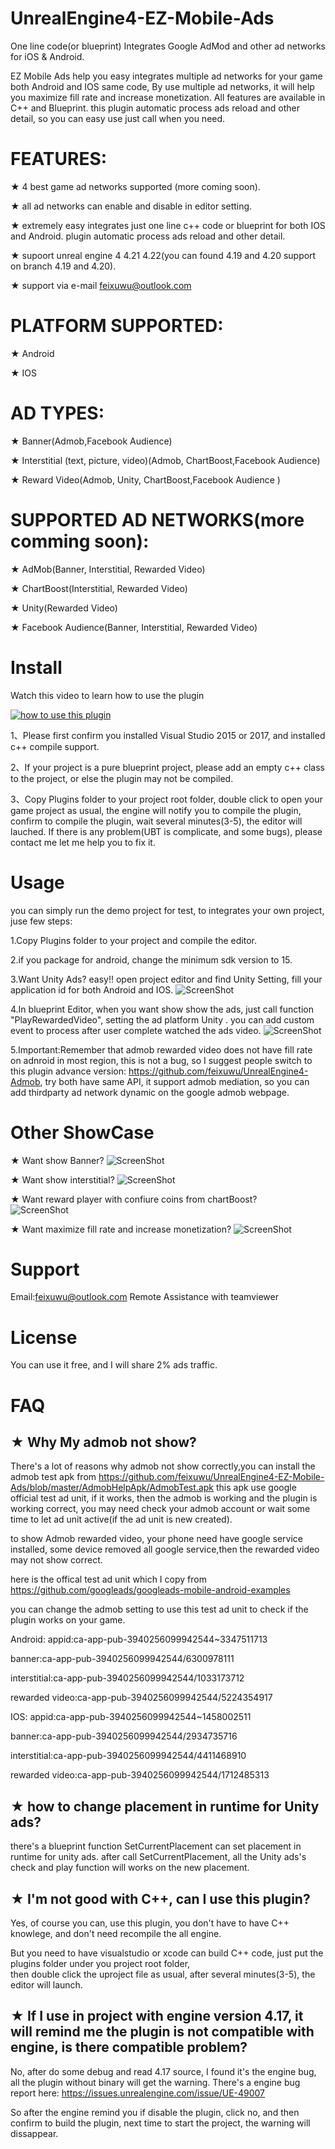 # UnrealEngine4-EZ-Mobile-Ads
One line code(or blueprint) Integrates Google AdMod and other ad networks for iOS &amp; Android.

EZ Mobile Ads help you easy integrates multiple ad networks for your game both Android and IOS same code, 
By use multiple ad networks, it will  help you maximize fill rate and increase monetization.
All features are available in C++ and Blueprint. this plugin automatic process ads reload and other detail, so
 you can easy use just call when you need.
 

# FEATURES: 
★ 4 best game ad networks supported (more coming soon).

★  all ad  networks  can enable and disable in editor setting.

★  extremely easy  integrates just one line c++ code or blueprint for both IOS and Android. plugin automatic process ads reload
  and other detail.

★  supoort unreal engine 4 4.21 4.22(you can found 4.19 and 4.20 support on branch 4.19 and 4.20).

★ support via e-mail feixuwu@outlook.com


# PLATFORM SUPPORTED:
★ Android

★ IOS

# AD TYPES:
★ Banner(Admob,Facebook Audience)

★ Interstitial (text, picture, video)(Admob, ChartBoost,Facebook Audience)

★ Reward Video(Admob, Unity, ChartBoost,Facebook Audience )

# SUPPORTED AD NETWORKS(more comming soon): 
★ AdMob(Banner, Interstitial, Rewarded Video)

★ ChartBoost(Interstitial, Rewarded Video)

★ Unity(Rewarded Video)

★ Facebook Audience(Banner, Interstitial, Rewarded Video)


# Install

Watch this video to learn how to use the plugin

[![how to use this plugin](https://img.youtube.com/vi/DRtkq0ewTz4/0.jpg)](https://youtu.be/DRtkq0ewTz4)

1、Please first confirm you installed Visual Studio 2015 or 2017, and installed c++ compile support.

2、If your project is a pure blueprint project, please add an empty c++ class to the project, or else the plugin may not be compiled.

3、Copy Plugins folder to your project root folder, double click to open your game project as usual, the engine will 
 notify you to compile the plugin, confirm to compile the plugin, wait several minutes(3-5), the editor will lauched. If there is  any problem(UBT is complicate, and some bugs), please contact me let me help you to fix it.


# Usage
  you can simply run the demo project for test, to integrates your own project, juse few steps:
  
1.Copy Plugins folder to your project and compile the editor.

2.if you package for android, change the minimum sdk version to 15.

3.Want Unity Ads? easy!!
      open project editor and find Unity Setting,  fill your application id for both Android and IOS.
      ![ScreenShot](docs/config.PNG)
      
4.In blueprint Editor, when you want show show the ads, just call function "PlayRewardedVideo",  setting the ad platform Unity . 
       you can add custom event to process after user complete watched the ads video.
	![ScreenShot](docs/call.PNG)
	
5.Important:Remember that admob rewarded video  does not have fill rate on adnroid in most region, this is not a bug, so I suggest people switch to this plugin
 advance version: https://github.com/feixuwu/UnrealEngine4-Admob, try both have same API, it support admob mediation, 
 so you can add thirdparty ad network dynamic on the google admob webpage.
 

	  
# Other ShowCase
★ Want show Banner?
	![ScreenShot](docs/banner.PNG)

★ Want show interstitial?
	![ScreenShot](docs/interstitial.PNG)
	 
★ Want reward player with confiure coins from chartBoost?  
	![ScreenShot](docs/chartboost.PNG)
	
	
★ Want maximize fill rate and increase monetization?
	![ScreenShot](docs/max.PNG)
	
	
# Support
  
  Email:feixuwu@outlook.com
  Remote Assistance with teamviewer
  
# License
You can use it free, and I will share 2% ads traffic.
  

# FAQ
## ★ Why My admob not show?
  There's a lot of reasons why admob not show correctly,you can install the admob test apk from 
  https://github.com/feixuwu/UnrealEngine4-EZ-Mobile-Ads/blob/master/AdmobHelpApk/AdmobTest.apk
  this apk use google official test ad unit, if it works, then the admob is working and the plugin is working correct,
  you may need check your admob account or wait some time to let ad unit active(if the ad unit is new created).
  
  to show Admob rewarded video, your phone need have google service installed, some device removed all google service,then
  the rewarded video may not show correct.
  
  here is the offical test ad unit which I copy from 
  https://github.com/googleads/googleads-mobile-android-examples
  
  you can change the admob setting to use this test ad unit to check if the plugin works on your game.
  
  Android:
  appid:ca-app-pub-3940256099942544~3347511713
  
  banner:ca-app-pub-3940256099942544/6300978111
  
  interstitial:ca-app-pub-3940256099942544/1033173712
  
  rewarded video:ca-app-pub-3940256099942544/5224354917
  
  IOS:
  appid:ca-app-pub-3940256099942544~1458002511
  
  banner:ca-app-pub-3940256099942544/2934735716
  
  interstitial:ca-app-pub-3940256099942544/4411468910
  
  rewarded video:ca-app-pub-3940256099942544/1712485313
  
## ★ how to change placement in runtime for Unity ads?
  
  there's a blueprint function SetCurrentPlacement can set placement in runtime for unity ads.
  after call SetCurrentPlacement, all the Unity ads's check and play function  will works on the new placement.

## ★ I'm not good with C++, can I use this plugin?

  Yes, of course you can, use this plugin, you don't have to have C++ knowlege, and don't need recompile the all engine. 
  
  But you need to have visualstudio or xcode can build C++ code, just put the plugins folder under you project root folder,  
  then double click the uproject file as usual, after several minutes(3-5), the editor will launch.
  
## ★ If I use in project with engine version 4.17, it will remind me the plugin is not compatible with engine, is there compatible problem?

 No, after do some debug and read 4.17 source, I found it's the engine bug, all the plugin without binary will get the warning.
 There's a engine bug report here: https://issues.unrealengine.com/issue/UE-49007
 
 So after the engine remind you if disable the plugin, click no, and then confirm to build the plugin, next time to start the project,
 the warning will dissappear.

